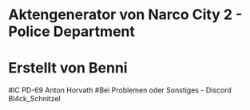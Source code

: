# Aktengenerator von Narco City 2 - Police Department
# Erstellt von Benni
 #IC PD-69 Anton Horvath
 #Bei Problemen oder Sonstiges - Discord Bl4ck_Schnitzel
